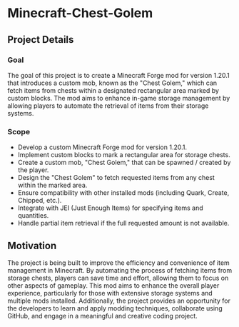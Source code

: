 # Minecraft-Chest-Golem

## Project Details
### Goal
The goal of this project is to create a Minecraft Forge mod for version 1.20.1 that introduces a custom mob, known as the "Chest Golem," which can fetch items from chests within a designated rectangular area marked by custom blocks. The mod aims to enhance in-game storage management by allowing players to automate the retrieval of items from their storage systems.
### Scope
- Develop a custom Minecraft Forge mod for version 1.20.1.
- Implement custom blocks to mark a rectangular area for storage chests.
- Create a custom mob, "Chest Golem," that can be spawned / created by the player.
- Design the "Chest Golem" to fetch requested items from any chest within the marked area.
- Ensure compatibility with other installed mods (including Quark, Create, Chipped, etc.).
- Integrate with JEI (Just Enough Items) for specifying items and quantities.
- Handle partial item retrieval if the full requested amount is not available.

## Motivation
The project is being built to improve the efficiency and convenience of item management in Minecraft. By automating the process of fetching items from storage chests, players can save time and effort, allowing them to focus on other aspects of gameplay. This mod aims to enhance the overall player experience, particularly for those with extensive storage systems and multiple mods installed. Additionally, the project provides an opportunity for the developers to learn and apply modding techniques, collaborate using GitHub, and engage in a meaningful and creative coding project.
